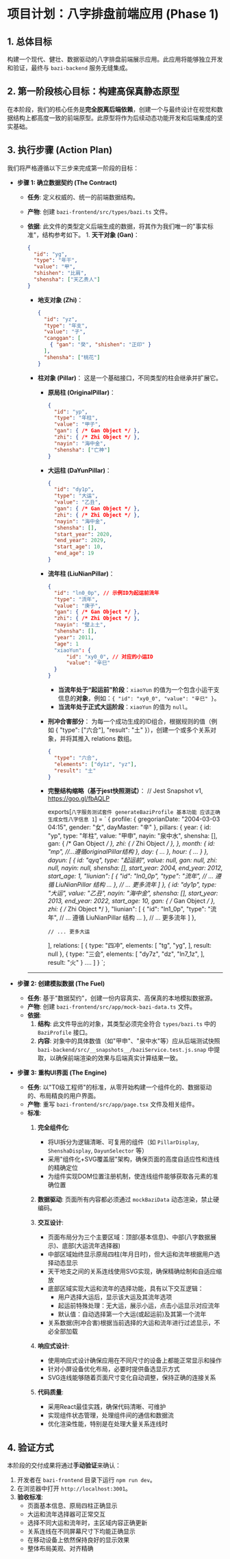 # 项目计划：八字排盘前端应用 (Phase 1)

## 1. 总体目标

构建一个现代、健壮、数据驱动的八字排盘前端展示应用。此应用将能够独立开发和验证，最终与 `bazi-backend` 服务无缝集成。

## 2. 第一阶段核心目标：构建高保真静态原型

在本阶段，我们的核心任务是**完全脱离后端依赖**，创建一个与最终设计在视觉和数据结构上都高度一致的前端原型。此原型将作为后续动态功能开发和后端集成的坚实基础。

## 3. 执行步骤 (Action Plan)

我们将严格遵循以下三步来完成第一阶段的目标：

*   **步骤 1: 确立数据契约 (The Contract)**
    *   **任务**: 定义权威的、统一的前端数据结构。
    *   **产物**: 创建 `bazi-frontend/src/types/bazi.ts` 文件。
    *   **依据**: 此文件的类型定义后端生成的数据，将其作为我们唯一的"事实标准"，结构参考如下。
        1.
         **天干对象 (Gan)**：
          ```json
          {
            "id": "yg",
            "type": "年干",
            "value": "甲",
            "shishen": "比肩",
            "shensha": ["天乙贵人"]
          }
          ```

        - **地支对象 (Zhi)**：
          ```json
          {
            "id": "yz",
            "type": "年支",
            "value": "子",
            "canggan": [
              { "gan": "癸", "shishen": "正印" }
            ],
            "shensha": ["桃花"]
          }
          ```

        - **柱对象 (Pillar)**：
          这是一个基础接口，不同类型的柱会继承并扩展它。

          - **原局柱 (OriginalPillar)**：
            ```json
            {
              "id": "yp",
              "type": "年柱",
              "value": "甲子",
              "gan": { /* Gan Object */ },
              "zhi": { /* Zhi Object */ },
              "nayin": "海中金",
              "shensha": ["亡神"]
            }
            ```

          - **大运柱 (DaYunPillar)**：
            ```json
            {
              "id": "dy1p",
              "type": "大运",
              "value": "乙丑",
              "gan": { /* Gan Object */ },
              "zhi": { /* Zhi Object */ },
              "nayin": "海中金",
              "shensha": [],
              "start_year": 2020,
              "end_year": 2029,
              "start_age": 10,
              "end_age": 19
            }
            ```

          - **流年柱 (LiuNianPillar)**：
            ```json
            {
              "id": "ln0_0p", // 示例ID为起运前流年
              "type": "流年",
              "value": "庚子",
              "gan": { /* Gan Object */ },
              "zhi": { /* Zhi Object */ },
              "nayin": "壁上土",
              "shensha": [],
              "year": 2011,
              "age": 1
              "xiaoYun": {
                  "id": "xy0_0", // 对应的小运ID
                  "value": "辛巳"
              }
            }
            ```
            * **当流年处于“起运前”阶段**：`xiaoYun` 的值为一个包含小运干支信息的**对象**，例如：`{ "id": "xy0_0", "value": "辛巳" }`。
            * **当流年处于正式大运阶段**：`xiaoYun` 的值为 `null`。

          - **刑冲合害部分**：
            为每一个成功生成的ID组合，根据规则的值（例如 { "type": ["六合"], "result": "土" }），创建一个或多个关系对象，并将其推入 relations 数组。
            ```json
            {
              "type": "六合",
              "elements": ["dy1z", "yz"],
              "result": "土" 
            }
            ```
          - **完整结构缩略（基于jest快照测试）**：
            // Jest Snapshot v1, https://goo.gl/fbAQLP

            exports[`八字服务测试套件 generateBaziProfile 基本功能 应该正确生成女性八字信息 1`] = `
            {
              profile: {
                gregorianDate: "2004-03-03 04:15",
                gender: "女",
                dayMaster: "辛"
              },
              pillars: {
                year: {
                  id: "yp",
                  type: "年柱",
                  value: "甲申",
                  nayin: "泉中水",
                  shensha: [],
                  gan: { /* Gan Object */ },
                  zhi: { /* Zhi Object */ },
                },
                month: {
                  id: "mp",
                  //...遵循originalPillar结构
                },
                day: {
                  ...
                },
                hour: {
                  ...
                }
              },
              dayun: [
                {
                  id: "qyq",
                  type: "起运前",
                  value: null,
                  gan: null,
                  zhi: null,
                  nayin: null,
                  shensha: [],
                  start_year: 2004,
                  end_year: 2012,
                  start_age: 1,
                  "liunian": [
                    {
                      "id": "ln0_0p",
                      "type": "流年",
                      // ... 遵循 LiuNianPillar 结构 ...
                    },
                    // ... 更多流年
                  ]
                },
                {
                  id: "dy1p",
                  type: "大运",
                  value: "乙丑",
                  nayin: "海中金",
                  shensha: [],
                  start_year: 2013,
                  end_year: 2022,
                  start_age: 10,
                  gan: { /* Gan Object */ },
                  zhi: { /* Zhi Object */ },
                  "liunian": [
                    {
                      "id": "ln1_0p",
                      "type": "流年",
                      // ... 遵循 LiuNianPillar 结构 ...
                    },
                    // ... 更多流年
                  ]
                },

                // ... 更多大运                                                                                                          
              ],
              relations: [
                {
                  type: "四冲",
                  elements: [
                    "tg",
                    "yg",
                  ],
                  result: null
                },
                {
                  type: "三会",
                  elements: [
                    "dy7z",
                    "dz",
                    "ln7_1z",
                  ],
                  result: "火"
                }
                ....
              ]
            }
            `;
        ---

*   **步骤 2: 创建模拟数据 (The Fuel)**
    *   **任务**: 基于"数据契约"，创建一份内容真实、高保真的本地模拟数据源。
    *   **产物**: 创建 `bazi-frontend/src/app/mock-bazi-data.ts` 文件。
    *   **依据**:
        1.  **结构**: 此文件导出的对象，其类型必须完全符合 `types/bazi.ts` 中的 `BaziProfile` 接口。
        2.  **内容**: 对象中的具体数值（如"甲申"、"泉中水"等）应从后端测试快照 `bazi-backend/src/__snapshots__/baziService.test.js.snap` 中提取，以确保前端渲染的效果与后端真实计算结果一致。

*   **步骤 3: 重构UI界面 (The Engine)**
    *   **任务**: 以"T0级工程师"的标准，从零开始构建一个组件化的、数据驱动的、布局精良的用户界面。
    *   **产物**: 重写 `bazi-frontend/src/app/page.tsx` 文件及相关组件。
    *   **标准**:
        1.  **完全组件化**: 
            - 将UI拆分为逻辑清晰、可复用的组件（如 `PillarDisplay`, `ShenshaDisplay`, `DayunSelector` 等）
            - 采用"组件化+SVG覆盖层"架构，确保页面的高度自适应性和连线的精确定位
            - 为组件实现DOM位置注册机制，使连线组件能够获取各元素的准确位置

        2.  **数据驱动**: 页面所有内容都必须通过 `mockBaziData` 动态渲染，禁止硬编码。

        3.  **交互设计**: 
            - 页面布局分为三个主要区域：顶部(基本信息)、中部(八字数据展示)、底部(大运流年选择器)
            - 中部区域始终显示原局四柱(年月日时)，但大运和流年根据用户选择动态显示
            - 天干地支之间的关系连线使用SVG实现，确保精确绘制和自适应缩放
            - 底部区域实现大运和流年的选择功能，具有以下交互逻辑：
              * 用户选择大运后，显示该大运及其流年选项
              * 起运前特殊处理：无大运，展示小运，点击小运显示对应流年
              * 默认值：自动选择第一个大运(或起运前)及其第一个流年
            - 关系数据(刑冲合害)根据当前选择的大运和流年进行过滤显示，不必全部加载

        4.  **响应式设计**:
            - 使用响应式设计确保应用在不同尺寸的设备上都能正常显示和操作
            - 针对小屏设备优化布局，必要时提供备选显示方式
            - SVG连线能够随着页面尺寸变化自动调整，保持正确的连接关系

        5.  **代码质量**: 
            - 采用React最佳实践，确保代码清晰、可维护
            - 实现组件状态管理，处理组件间的通信和数据流
            - 优化渲染性能，特别是在处理大量关系连线时

## 4. 验证方式

本阶段的交付成果将通过**手动验证**来确认：

1.  开发者在 `bazi-frontend` 目录下运行 `npm run dev`。
2.  在浏览器中打开 `http://localhost:3001`。
3.  **验收标准**: 
    - 页面基本信息、原局四柱正确显示
    - 大运和流年选择器可正常交互
    - 选择不同大运和流年时，主区域内容正确更新
    - 关系连线在不同屏幕尺寸下均能正确显示
    - 在移动设备上依然保持良好的显示效果
    - 整体布局美观、对齐精确